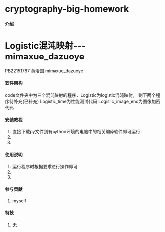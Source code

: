 # cryptography-big-homework
#### 介绍
# Logistic混沌映射---mimaxue_dazuoye
PB22151787 黄治国 mimaxue_dazuoye




#### 软件架构
code文件夹中为三个混沌映射的程序，Logistic为logistic混沌映射，
剩下两个程序待补充(已补充)
Logistic_time为性能测试代码
Logistic_image_enc为图像加密代码


#### 安装教程

1.  直接下载py文件到有python环境的电脑中的相关编译软件即可运行
2.  
3.  

#### 使用说明

1.  运行程序时根据要求进行操作即可
2.  
3.  

#### 参与贡献

1.  myself

#### 特技

1.  无
